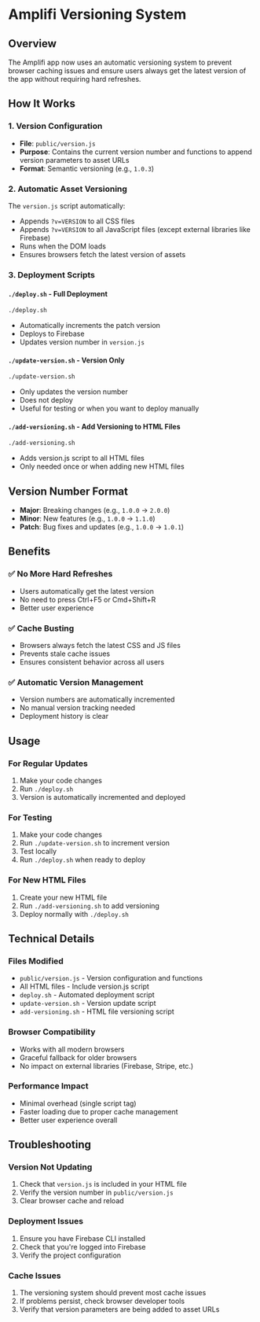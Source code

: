 # Amplifi Versioning System

## Overview

The Amplifi app now uses an automatic versioning system to prevent browser caching issues and ensure users always get the latest version of the app without requiring hard refreshes.

## How It Works

### 1. Version Configuration

- **File**: `public/version.js`
- **Purpose**: Contains the current version number and functions to append version parameters to asset URLs
- **Format**: Semantic versioning (e.g., `1.0.3`)

### 2. Automatic Asset Versioning

The `version.js` script automatically:

- Appends `?v=VERSION` to all CSS files
- Appends `?v=VERSION` to all JavaScript files (except external libraries like Firebase)
- Runs when the DOM loads
- Ensures browsers fetch the latest version of assets

### 3. Deployment Scripts

#### `./deploy.sh` - Full Deployment

```bash
./deploy.sh
```

- Automatically increments the patch version
- Deploys to Firebase
- Updates version number in `version.js`

#### `./update-version.sh` - Version Only

```bash
./update-version.sh
```

- Only updates the version number
- Does not deploy
- Useful for testing or when you want to deploy manually

#### `./add-versioning.sh` - Add Versioning to HTML Files

```bash
./add-versioning.sh
```

- Adds version.js script to all HTML files
- Only needed once or when adding new HTML files

## Version Number Format

- **Major**: Breaking changes (e.g., `1.0.0` → `2.0.0`)
- **Minor**: New features (e.g., `1.0.0` → `1.1.0`)
- **Patch**: Bug fixes and updates (e.g., `1.0.0` → `1.0.1`)

## Benefits

### ✅ No More Hard Refreshes

- Users automatically get the latest version
- No need to press Ctrl+F5 or Cmd+Shift+R
- Better user experience

### ✅ Cache Busting

- Browsers always fetch the latest CSS and JS files
- Prevents stale cache issues
- Ensures consistent behavior across all users

### ✅ Automatic Version Management

- Version numbers are automatically incremented
- No manual version tracking needed
- Deployment history is clear

## Usage

### For Regular Updates

1. Make your code changes
2. Run `./deploy.sh`
3. Version is automatically incremented and deployed

### For Testing

1. Make your code changes
2. Run `./update-version.sh` to increment version
3. Test locally
4. Run `./deploy.sh` when ready to deploy

### For New HTML Files

1. Create your new HTML file
2. Run `./add-versioning.sh` to add versioning
3. Deploy normally with `./deploy.sh`

## Technical Details

### Files Modified

- `public/version.js` - Version configuration and functions
- All HTML files - Include version.js script
- `deploy.sh` - Automated deployment script
- `update-version.sh` - Version update script
- `add-versioning.sh` - HTML file versioning script

### Browser Compatibility

- Works with all modern browsers
- Graceful fallback for older browsers
- No impact on external libraries (Firebase, Stripe, etc.)

### Performance Impact

- Minimal overhead (single script tag)
- Faster loading due to proper cache management
- Better user experience overall

## Troubleshooting

### Version Not Updating

1. Check that `version.js` is included in your HTML file
2. Verify the version number in `public/version.js`
3. Clear browser cache and reload

### Deployment Issues

1. Ensure you have Firebase CLI installed
2. Check that you're logged into Firebase
3. Verify the project configuration

### Cache Issues

1. The versioning system should prevent most cache issues
2. If problems persist, check browser developer tools
3. Verify that version parameters are being added to asset URLs
